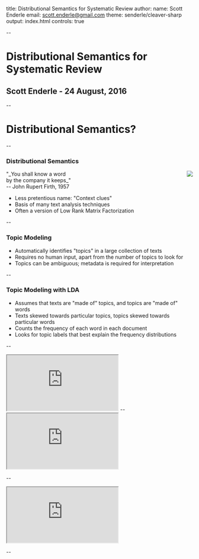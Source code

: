 title: Distributional Semantics for Systematic Review
author:
    name: Scott Enderle
    email: scott.enderle@gmail.com
theme: senderle/cleaver-sharp
output: index.html
controls: true

--

# Distributional Semantics for Systematic Review

## Scott Enderle  -  24 August, 2016

--

# Distributional Semantics?

--

### Distributional Semantics

<img style="float: right;" src="https://upload.wikimedia.org/wikipedia/commons/c/c3/John_Rupert_Firth.png"/>
"_You shall know a word <br/>by the company it keeps_" <br/>-- John Rupert Firth, 1957

* Less pretentious name: "Context clues"
* Basis of many text analysis techniques
* Often a version of Low Rank Matrix Factorization

--

### Topic Modeling

* Automatically identifies "topics" in a large collection of texts
* Requires no human input, apart from the number of topics to look for
* Topics can be ambiguous; metadata is required for interpretation

--

### Topic Modeling with LDA

* Assumes that texts are "made of" topics, and topics are "made of" words
* Texts skewed towards particular topics, topics skewed towards particular words
* Counts the frequency of each word in each document
* Looks for topic labels that best explain the frequency distributions

--

<iframe src="http://dsl.richmond.edu/dispatch/"></iframe>
--

<iframe src="http://rci.rutgers.edu/~ag978/quiet/"></iframe>

--

<iframe src="https://docs.google.com/spreadsheets/d/1bZUSBqKtLDYo553bMYgIV4DgJmCg5w7JeWHn_sHWgzs/edit?usp=sharing"></iframe>

--




